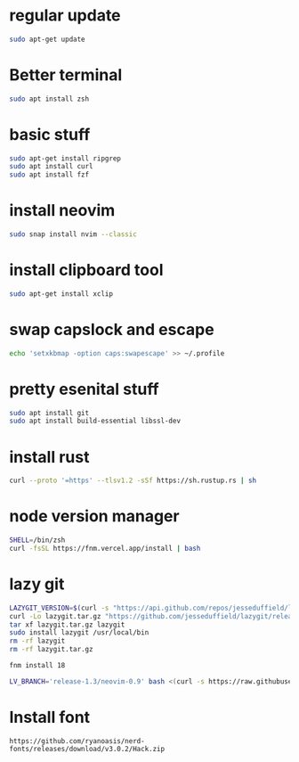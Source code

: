 # regular update
```bash
sudo apt-get update
```

# Better terminal
```bash
sudo apt install zsh
```

# basic stuff
```bash
sudo apt-get install ripgrep
sudo apt install curl
sudo apt install fzf
```

# install neovim
```bash
sudo snap install nvim --classic
```

# install clipboard tool
```bash
sudo apt-get install xclip
```

# swap capslock and escape
```bash
echo 'setxkbmap -option caps:swapescape' >> ~/.profile
```

# pretty esenital stuff
```bash
sudo apt install git
sudo apt install build-essential libssl-dev
```

# install rust
```bash
curl --proto '=https' --tlsv1.2 -sSf https://sh.rustup.rs | sh
```

# node version manager
```bash
SHELL=/bin/zsh
curl -fsSL https://fnm.vercel.app/install | bash
```

# lazy git
```bash
LAZYGIT_VERSION=$(curl -s "https://api.github.com/repos/jesseduffield/lazygit/releases/latest" | grep -Po '"tag_name": "v\K[^"]*')
curl -Lo lazygit.tar.gz "https://github.com/jesseduffield/lazygit/releases/latest/download/lazygit_${LAZYGIT_VERSION}_Linux_x86_64.tar.gz"
tar xf lazygit.tar.gz lazygit
sudo install lazygit /usr/local/bin
rm -rf lazygit
rm -rf lazygit.tar.gz

fnm install 18 

LV_BRANCH='release-1.3/neovim-0.9' bash <(curl -s https://raw.githubusercontent.com/LunarVim/LunarVim/release-1.3/neovim-0.9/utils/installer/install.sh)
```

# Install font
```
https://github.com/ryanoasis/nerd-fonts/releases/download/v3.0.2/Hack.zip
```



